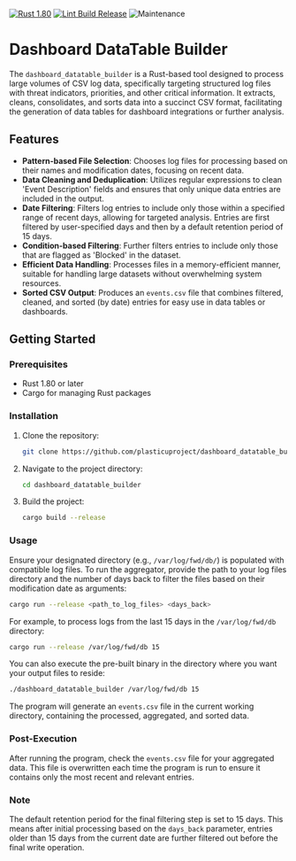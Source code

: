 [![Rust 1.80](https://img.shields.io/badge/rust-1.80+-red.svg)](https://www.rust-lang.org/tools/install)
[![Lint Build Release](https://github.com/plasticuproject/dashboard_datatable_builder/actions/workflows/rust.yml/badge.svg)](https://github.com/plasticuproject/dashboard_datatable_builder/actions/workflows/rust.yml)
![Maintenance](https://img.shields.io/badge/maintenance-actively--developed-brightgreen.svg)

# Dashboard DataTable Builder

The `dashboard_datatable_builder` is a Rust-based tool designed to process large volumes of CSV log data, specifically targeting structured log files with threat indicators, priorities, and other critical information. It extracts, cleans, consolidates, and sorts data into a succinct CSV format, facilitating the generation of data tables for dashboard integrations or further analysis.

## Features

- **Pattern-based File Selection**: Chooses log files for processing based on their names and modification dates, focusing on recent data.
- **Data Cleaning and Deduplication**: Utilizes regular expressions to clean 'Event Description' fields and ensures that only unique data entries are included in the output.
- **Date Filtering**: Filters log entries to include only those within a specified range of recent days, allowing for targeted analysis. Entries are first filtered by user-specified days and then by a default retention period of 15 days.
- **Condition-based Filtering**: Further filters entries to include only those that are flagged as 'Blocked' in the dataset.
- **Efficient Data Handling**: Processes files in a memory-efficient manner, suitable for handling large datasets without overwhelming system resources.
- **Sorted CSV Output**: Produces an `events.csv` file that combines filtered, cleaned, and sorted (by date) entries for easy use in data tables or dashboards.

## Getting Started

### Prerequisites

- Rust 1.80 or later
- Cargo for managing Rust packages

### Installation

1. Clone the repository:

   ```sh
   git clone https://github.com/plasticuproject/dashboard_datatable_builder.git
   ```

2. Navigate to the project directory:

   ```sh
   cd dashboard_datatable_builder
   ```

3. Build the project:

   ```sh
   cargo build --release
   ```

### Usage

Ensure your designated directory (e.g., `/var/log/fwd/db/`) is populated with compatible log files.
To run the aggregator, provide the path to your log files directory and the number of days back to filter the files based on their modification date as arguments:

   ```sh
   cargo run --release <path_to_log_files> <days_back>
   ```

For example, to process logs from the last 15 days in the `/var/log/fwd/db` directory:

   ```sh
   cargo run --release /var/log/fwd/db 15
   ```

You can also execute the pre-built binary in the directory where you want your output files to reside:

   ```sh
   ./dashboard_datatable_builder /var/log/fwd/db 15
   ```

The program will generate an `events.csv` file in the current working directory, containing the processed, aggregated, and sorted data.

### Post-Execution

After running the program, check the `events.csv` file for your aggregated data. This file is overwritten each time the program is run to ensure it contains only the most recent and relevant entries.

### Note

The default retention period for the final filtering step is set to 15 days. This means after initial processing based on the `days_back` parameter, entries older than 15 days from the current date are further filtered out before the final write operation.
